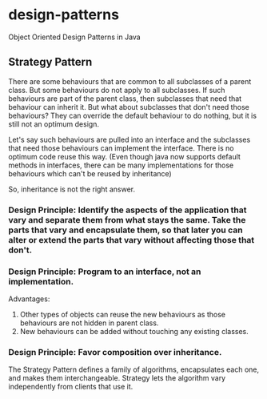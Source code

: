 # design-patterns
Object Oriented Design Patterns in Java


## Strategy Pattern

There are some behaviours that are common to all subclasses of a parent class.
But some behaviours do not apply to all subclasses.
If such behaviours are part of the parent class, then subclasses that need that behaviour can inherit it.
But what about subclasses that don't need those behaviours? They can override the default behaviour to do nothing, but it is still not an optimum design.

Let's say such behaviours are pulled into an interface and the subclasses that need those behaviours can implement the interface.
There is no optimum code reuse this way. (Even though java now supports default methods in interfaces, there can be many implementations for those behaviours which can't be reused by inheritance)

So, inheritance is not the right answer.

### Design Principle: Identify the aspects of the application that vary and separate them from what stays the same. Take the parts that vary and encapsulate them, so that later you can alter or extend the parts that vary without affecting those that don't.

### Design Principle: Program to an interface, not an implementation.

Advantages:
1. Other types of objects can reuse the new behaviours as those behaviours are not hidden in parent class.
2. New behaviours can be added without touching any existing classes.

### Design Principle: Favor composition over inheritance.

The Strategy Pattern defines a family of algorithms, encapsulates each one, and makes them interchangeable.
Strategy lets the algorithm vary independently from clients that use it.


